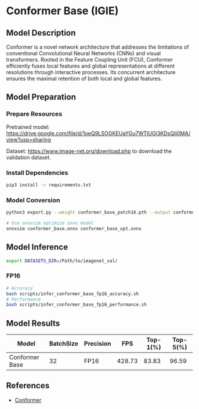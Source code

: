 # Conformer Base (IGIE)

## Model Description

Conformer is a novel network architecture that addresses the limitations of conventional Convolutional Neural Networks (CNNs) and visual transformers.  Rooted in the Feature Coupling Unit (FCU), Conformer efficiently fuses local features and global representations at different resolutions through interactive processes. Its concurrent architecture ensures the maximal retention of both local and global features. 

## Model Preparation

### Prepare Resources

Pretrained model: <https://drive.google.com/file/d/1oeQ9LSOGKEUaYGu7WTlUGl3KDsQIi0MA/view?usp=sharing>

Dataset: <https://www.image-net.org/download.php> to download the validation dataset.

### Install Dependencies

```bash
pip3 install -r requirements.txt
```

### Model Conversion

```bash
python3 export.py --weight conformer_base_patch16.pth --output conformer_base.onnx

# Use onnxsim optimize onnx model
onnxsim conformer_base.onnx conformer_base_opt.onnx

```

## Model Inference

```bash
export DATASETS_DIR=/Path/to/imagenet_val/
```

### FP16

```bash
# Accuracy
bash scripts/infer_conformer_base_fp16_accuracy.sh
# Performance
bash scripts/infer_conformer_base_fp16_performance.sh
```

## Model Results

| Model          | BatchSize | Precision | FPS    | Top-1(%) | Top-5(%) |
|----------------|-----------|-----------|--------|----------|----------|
| Conformer Base | 32        | FP16      | 428.73 | 83.83    | 96.59    |

## References

- [Conformer](https://github.com/pengzhiliang/Conformer)
